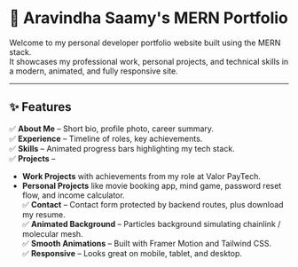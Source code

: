 # 🚀 Aravindha Saamy's MERN Portfolio

Welcome to my personal developer portfolio website built using the MERN stack.  
It showcases my professional work, personal projects, and technical skills in a modern, animated, and fully responsive site.

---

## ✨ Features

✅ **About Me** – Short bio, profile photo, career summary.  
✅ **Experience** – Timeline of roles, key achievements.  
✅ **Skills** – Animated progress bars highlighting my tech stack.  
✅ **Projects** – 
- **Work Projects** with achievements from my role at Valor PayTech.
- **Personal Projects** like movie booking app, mind game, password reset flow, and income calculator.  
✅ **Contact** – Contact form protected by backend routes, plus download my resume.  
✅ **Animated Background** – Particles background simulating chainlink / molecular mesh.  
✅ **Smooth Animations** – Built with Framer Motion and Tailwind CSS.  
✅ **Responsive** – Looks great on mobile, tablet, and desktop.
